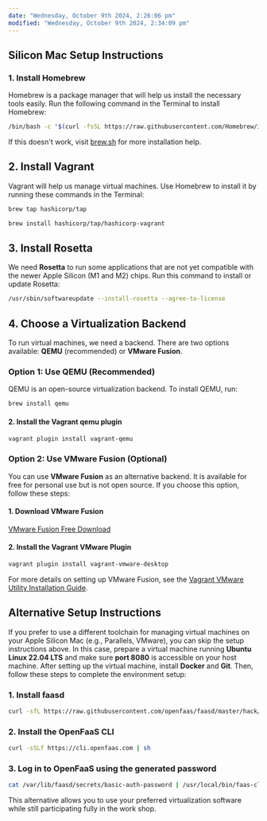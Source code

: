 ```yaml
---
date: "Wednesday, October 9th 2024, 2:26:06 pm"
modified: "Wednesday, October 9th 2024, 2:34:09 pm"
---
```


## Silicon Mac Setup Instructions

### 1. Install Homebrew

Homebrew is a package manager that will help us install the necessary tools easily. Run the following command in the Terminal to install Homebrew:

``` sh
/bin/bash -c "$(curl -fsSL https://raw.githubusercontent.com/Homebrew/install/HEAD/install.sh)"
```

If this doesn't work, visit [brew.sh](https://brew.sh/) for more installation help.

## 2. Install Vagrant

Vagrant will help us manage virtual machines. Use Homebrew to install it by running these commands in the Terminal:

``` sh
brew tap hashicorp/tap  

brew install hashicorp/tap/hashicorp-vagrant
```

## 3. Install Rosetta

We need **Rosetta** to run some applications that are not yet compatible with the newer Apple Silicon (M1 and M2) chips. Run this command to install or update Rosetta:

``` sh
/usr/sbin/softwareupdate --install-rosetta --agree-to-license
```

## 4. Choose a Virtualization Backend

To run virtual machines, we need a backend. There are two options available: **QEMU** (recommended) or **VMware Fusion**.

### Option 1: Use QEMU (Recommended)

QEMU is an open-source virtualization backend. To install QEMU, run:

``` sh
brew install qemu
```

#### 2. Install the Vagrant qemu plugin

```sh
vagrant plugin install vagrant-qemu
```

### Option 2: Use VMware Fusion (Optional)

You can use **VMware Fusion** as an alternative backend. It is available for free for personal use but is not open source. If you choose this option, follow these steps:

#### 1. Download VMware Fusion

[VMware Fusion Free Download](https://blogs.vmware.com/teamfusion/2024/05/fusion-pro-now-available-free-for-personal-use.html)

#### 2. Install the Vagrant VMware Plugin

``` sh
vagrant plugin install vagrant-vmware-desktop
```

For more details on setting up VMware Fusion, see the [Vagrant VMware Utility Installation Guide](https://developer.hashicorp.com/vagrant/docs/providers/vmware/vagrant-vmware-utility#vagrant-vmware-utility-installation).

## Alternative Setup Instructions

If you prefer to use a different toolchain for managing virtual machines on your Apple Silicon Mac (e.g., Parallels, VMware), you can skip the setup instructions above. In this case, prepare a virtual machine running **Ubuntu Linux 22.04 LTS** and make sure **port 8080** is accessible on your host machine.
After setting up the virtual machine, install **Docker** and **Git**. Then, follow these steps to complete the environment setup:

### 1. Install faasd

```sh
curl -sfL https://raw.githubusercontent.com/openfaas/faasd/master/hack/install.sh | bash -s -
```
  
### 2. Install the OpenFaaS CLI

```sh
curl -sSLf https://cli.openfaas.com | sh
```

### 3. Log in to OpenFaaS using the generated password

```sh
cat /var/lib/faasd/secrets/basic-auth-password | /usr/local/bin/faas-cli login --password-stdin
```

This alternative allows you to use your preferred virtualization software while still participating fully in the work
shop.
